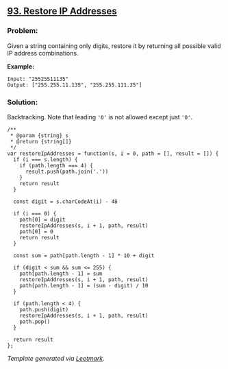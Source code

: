 [93. Restore IP Addresses](https://leetcode.com/problems/restore-ip-addresses/description/)
-------------------------------------------------------------------------------------------

### Problem:

Given a string containing only digits, restore it by returning all possible valid IP address combinations.

**Example:**

    Input: "25525511135"
    Output: ["255.255.11.135", "255.255.111.35"]

### Solution:

Backtracking. Note that leading `'0'` is not allowed except just `'0'`.

    /**
     * @param {string} s
     * @return {string[]}
     */
    var restoreIpAddresses = function(s, i = 0, path = [], result = []) {
      if (i === s.length) {
        if (path.length === 4) {
          result.push(path.join('.'))
        }
        return result
      }

      const digit = s.charCodeAt(i) - 48

      if (i === 0) {
        path[0] = digit
        restoreIpAddresses(s, i + 1, path, result)
        path[0] = 0
        return result
      }

      const sum = path[path.length - 1] * 10 + digit

      if (digit < sum && sum <= 255) {
        path[path.length - 1] = sum
        restoreIpAddresses(s, i + 1, path, result)
        path[path.length - 1] = (sum - digit) / 10
      }

      if (path.length < 4) {
        path.push(digit)
        restoreIpAddresses(s, i + 1, path, result)
        path.pop()
      }

      return result
    };

*Template generated via [Leetmark](https://github.com/crimx/crx-leetmark).*
